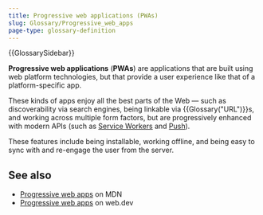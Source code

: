 ```yaml
---
title: Progressive web applications (PWAs)
slug: Glossary/Progressive_web_apps
page-type: glossary-definition
---
```


{{GlossarySidebar}}

**Progressive web applications** (**PWAs**) are applications that are built using web platform technologies, but that provide a user experience like that of a platform-specific app.

These kinds of apps enjoy all the best parts of the Web — such as discoverability via search engines, being linkable via {{Glossary("URL")}}s, and working across multiple form factors, but are progressively enhanced with modern APIs (such as [Service Workers](/en-US/docs/Web/API/Service_Worker_API) and [Push](/en-US/docs/Web/API/Push_API)).

These features include being installable, working offline, and being easy to sync with and re-engage the user from the server.

## See also

- [Progressive web apps](/en-US/docs/Web/Progressive_web_apps) on MDN
- [Progressive web apps](https://web.dev/explore/progressive-web-apps) on web.dev
